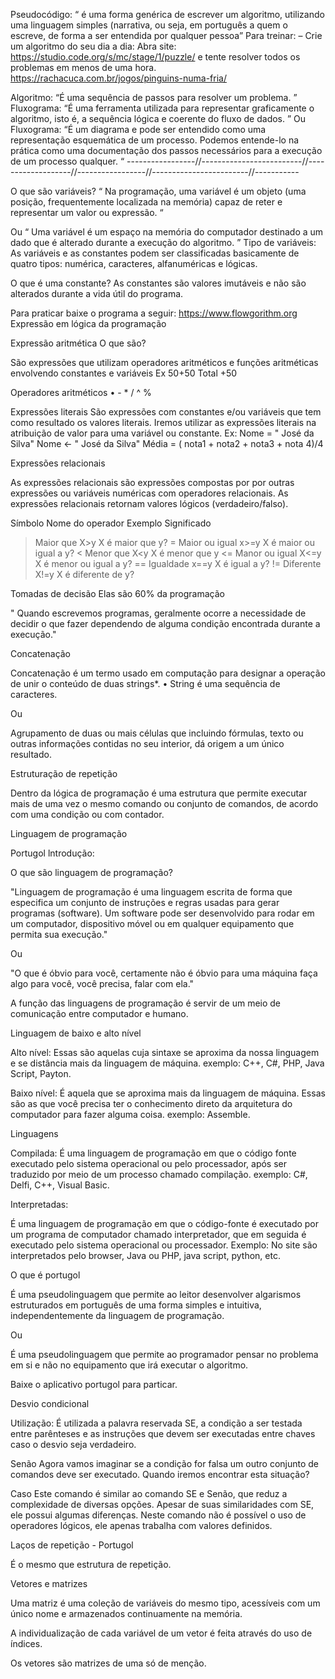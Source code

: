Pseudocódigo: “ é uma forma genérica de escrever um algoritmo, utilizando uma linguagem simples (narrativa, ou seja, em português a quem o escreve, de forma a ser entendida por qualquer pessoa” 
Para treinar:
– Crie um algoritmo do seu dia a dia:
Abra site: https://studio.code.org/s/mc/stage/1/puzzle/  e tente resolver todos os problemas em menos de uma hora. https://rachacuca.com.br/jogos/pinguins-numa-fria/

Algoritmo:
“É uma sequência de passos para resolver um problema. ”
Fluxograma:  “É uma ferramenta utilizada para representar graficamente o algoritmo, isto é, a sequência lógica e coerente do fluxo de dados. ”
Ou
Fluxograma: “É um diagrama e pode ser entendido como uma representação esquemática de um processo. Podemos entende-lo na prática como uma documentação dos passos necessários para a execução de um processo qualquer. “
-----------------//-------------------------//-------------------//-----------------//------------------------//-----------

O que são variáveis?
“ Na programação, uma variável é um objeto (uma posição, frequentemente localizada na memória) capaz de reter e representar um valor ou expressão. “

Ou
“ Uma variável é um espaço na memória do computador destinado a um dado que é alterado durante a execução do algoritmo. ”
Tipo de variáveis:
As variáveis e as constantes podem ser classificadas basicamente de quatro tipos: numérica, caracteres, alfanuméricas e lógicas.

O que é uma constante?
As constantes são valores imutáveis e não são alterados durante a vida útil do programa.

Para praticar baixe o programa a seguir:
https://www.flowgorithm.org
Expressão em lógica da programação

Expressão aritmética
O que são?

São expressões que utilizam operadores aritméticos e funções aritméticas envolvendo constantes e variáveis
Ex
50+50
Total +50

Operadores aritméticos
•	-  *  /  ^  %

Expressões literais
São expressões com constantes e/ou variáveis que tem como resultado os valores literais. Iremos utilizar as expressões literais na atribuição de valor para uma variável ou constante.
Ex:
Nome = " José da Silva"
Nome <- " José da Silva"
Média = ( nota1 + nota2 + nota3 + nota 4)/4

Expressões relacionais

As expressões relacionais são expressões compostas por por outras expressões ou variáveis numéricas com operadores relacionais.
As expressões relacionais retornam valores lógicos (verdadeiro/falso).


Símbolo	Nome do operador	Exemplo	Significado
>	Maior que	X>y	X é maior que y?
>=	Maior ou igual	x>=y	X é maior ou igual a y?
<	Menor que	X<y	X é menor que y
<=	Manor ou igual	X<=y	X é menor ou igual a y?
==	Igualdade	x==y	X é igual  a y?
!=	Diferente	X!=y	X é diferente de y?


Tomadas de decisão
Elas são 60% da programação

" Quando escrevemos programas, geralmente ocorre a necessidade de decidir o que fazer dependendo de alguma condição encontrada durante a execução."

Concatenação

Concatenação é um termo usado em computação para designar a operação de unir o conteúdo de duas strings*.
•	String é uma sequência de caracteres.

Ou

Agrupamento de duas ou mais células que incluindo fórmulas, texto ou outras informações contidas no seu interior, dá origem a um único resultado.

Estruturação de repetição

Dentro da lógica de programação é uma estrutura que permite executar mais de uma vez o mesmo comando ou conjunto de comandos, de acordo com uma condição ou com contador.

Linguagem de programação

 Portugol lntrodução:

O que são linguagem de programação?

"Linguagem de programação é uma linguagem escrita de forma que especifica um conjunto de instruções e regras usadas para gerar programas (software).
Um software pode ser desenvolvido para rodar em um computador, dispositivo móvel ou em qualquer equipamento que permita sua execução."

Ou

"O que é óbvio para você, certamente não é óbvio para uma máquina faça algo para você, você precisa, falar com ela."

A função das linguagens de programação é servir de um meio de comunicação entre computador e humano.

Linguagem de baixo e alto nível

Alto nível:
Essas são aquelas cuja sintaxe se aproxima da nossa linguagem e se distância mais da linguagem de máquina. exemplo: C++, C#, PHP, Java Script, Payton.

Baixo nível:
É aquela que se aproxima mais da linguagem de máquina. Essas são as que você precisa ter o conhecimento direto da arquitetura do computador para fazer alguma coisa.
exemplo: Assemble.

Linguagens

Compilada:
É uma linguagem de programação em que o código fonte executado pelo sistema operacional ou pelo processador, após ser traduzido por meio de um processo chamado compilação.
 exemplo: C#, Delfi, C++, Visual Basic.

Interpretadas:

É uma linguagem de programação em que o código-fonte é executado por um programa de computador chamado interpretador, que em seguida é executado pelo sistema operacional ou processador. Exemplo:
No site são interpretados pelo browser, Java ou PHP, java script, python, etc.

O que é portugol

É uma pseudolinguagem que permite ao leitor desenvolver algarismos estruturados em português de uma forma simples e intuitiva, independentemente da linguagem de programação.

Ou

É uma pseudolinguagem que permite ao programador pensar no problema em si e não no equipamento que irá executar o algoritmo.

Baixe o aplicativo portugol para particar.

Desvio condicional

Utilização: 
É utilizada a palavra reservada SE, a condição a ser testada entre parênteses e as instruções que devem ser executadas entre chaves caso o desvio seja verdadeiro.

Senão
Agora vamos imaginar se a condição for falsa um outro conjunto de comandos deve ser executado. 
Quando iremos encontrar esta situação?

Caso
Este comando é similar ao comando SE e Senão, que reduz a complexidade de diversas opções.
Apesar de suas similaridades com SE, ele possui algumas diferenças. Neste comando não é possível o uso de operadores lógicos, ele apenas trabalha com valores definidos.

Laços de repetição - Portugol

É o mesmo que estrutura de repetição.

Vetores e matrizes

Uma matriz é uma coleção de variáveis do mesmo tipo, acessíveis com um único nome e armazenados continuamente na memória.

A individualização de cada variável de um vetor é feita através do uso de índices.

Os vetores são matrizes de uma só de menção.






